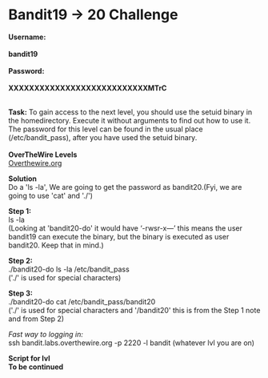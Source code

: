 # Bandit19 -> 20 Challenge

**Username:**
<br>
<br>
**bandit19**
<br>
<br>
**Password:**
<br>
<br>
**XXXXXXXXXXXXXXXXXXXXXXXXXXXMTrC**
<br>
<br>

**Task:**
To gain access to the next level, you should use the setuid binary in the homedirectory. Execute it without arguments to find out how to use it. 
The password for this level can be found in the usual place (/etc/bandit_pass), after you have used the setuid binary.
<br>
<br>
**OverTheWire Levels**
<br>
[Overthewire.org](https://overthewire.org/wargames/bandit/bandit20.html)

**Solution**
<br>
Do a 'ls -la', We are going to get the password as bandit20.(Fyi, we are going to use 'cat' and './')

**Step 1:**
<br>
ls -la
<br>
(Looking at 'bandit20-do' it would have ‘-rwsr-x—’ this means the user bandit19 can execute the binary, but the binary is executed as user bandit20. Keep that in mind.)

**Step 2:**
<br>
./bandit20-do ls -la /etc/bandit_pass
<br>
('./' is used for special characters)

**Step 3:**
<br>
./bandit20-do cat /etc/bandit_pass/bandit20
<br>
('./' is used for special characters and '/bandit20' this is from the Step 1 note and from Step 2)

*Fast way to logging in:*
<br>
ssh bandit.labs.overthewire.org -p 2220 -l bandit (whatever lvl you are on)

**Script for lvl**
<br>
**To be continued**
